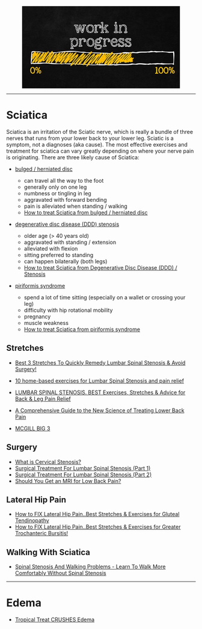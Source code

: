 <!--
Maintainer:   jeffskinnerbox@yahoo.com / www.jeffskinnerbox.me
Version:      0.0.0
-->

<div align="center">
<img src="https://raw.githubusercontent.com/jeffskinnerbox/blog/main/content/images/banners-bkgrds/work-in-progress.jpg"
        title="These materials require additional work and are not ready for general use." align="center" width=420px height=219px>
</div>

-----

# Sciatica

Sciatica is an irritation of the Sciatic nerve,
which is really a bundle of three nerves that runs from your lower back to your lower leg.
Sciatic is a symptom, not a diagnoses (aka cause).
The most effective exercises and treatment for sciatica can vary greatly depending on where your nerve pain is originating.
There are three likely cause of Sciatica:

* [bulged / herniated disc](https://www.youtube.com/watch?v=KhTDej-LKRM&t=174s)
  * can travel all the way to the foot
  * generally only on one leg
  * numbness or tingling in leg
  * aggravated with forward bending
  * pain is alleviated when standing / walking
  * [How to treat Sciatica from bulged / herniated disc](https://www.youtube.com/watch?v=fDkw-Zi5MBg)

* [degenerative disc disease (DDD) stenosis](https://www.youtube.com/watch?v=KhTDej-LKRM&t=511s)
  * older age (> 40 years old)
  * aggravated with standing / extension
  * alleviated with flexion
  * sitting preferred to standing
  * can happen bilaterally (both legs)
  * [How to treat Sciatica from Degenerative Disc Disease (DDD) / Stenosis](https://www.youtube.com/watch?v=bgY7uWPOlRA)

* [piriformis syndrome](https://www.youtube.com/watch?v=KhTDej-LKRM&t=617s)
  * spend a lot of time sitting (especially on a wallet or crossing your leg)
  * difficulty with hip rotational mobility
  * pregnancy
  * muscle weakness
  * [How to treat Sciatica from piriformis syndrome](https://www.youtube.com/watch?v=5ZXJEO6fc-4&t=0s)

## Stretches

* [Best 3 Stretches To Quickly Remedy Lumbar Spinal Stenosis & Avoid Surgery!](https://www.youtube.com/watch?v=qXTjlDmj5LQ)
* [10 home-based exercises for Lumbar Spinal Stenosis and pain relief](https://www.youtube.com/watch?v=ZuyQTHwRGgY)
* [LUMBAR SPINAL STENOSIS. BEST Exercises, Stretches & Advice for Back & Leg Pain Relief](https://www.youtube.com/watch?v=jo368Q-ow_M)

* [A Comprehensive Guide to the New Science of Treating Lower Back Pain](https://getpocket.com/explore/item/a-comprehensive-guide-to-the-new-science-of-treating-lower-back-pain)
* [MCGILL BIG 3](https://squatuniversity.com/2018/06/21/the-mcgill-big-3-for-core-stability/)

## Surgery

* [What is Cervical Stenosis?](https://www.youtube.com/watch?v=sK5BdbUY8LQ)
* [Surgical Treatment For Lumbar Spinal Stenosis (Part 1)](https://www.youtube.com/watch?v=CQ45nJyu3kY&t=67s)
* [Surgical Treatment For Lumbar Spinal Stenosis (Part 2)](https://www.youtube.com/watch?v=moLUWFuY5u8)
* [Should You Get an MRI for Low Back Pain?](https://betterhumans.pub/should-you-get-an-mri-for-low-back-pain-2d446f7f7b48)

## Lateral Hip Pain

* [How to FIX Lateral Hip Pain..Best Stretches & Exercises for Gluteal Tendinopathy](https://www.youtube.com/watch?v=l5Me8a1Hui4)
* [How to FIX Lateral Hip Pain..Best Stretches & Exercises for Greater Trochanteric Bursitis!](https://www.youtube.com/watch?v=so5rAv2S8-A)

## Walking With Sciatica

* [Spinal Stenosis And Walking Problems - Learn To Walk More Comfortably Without Spinal Stenosis](https://www.youtube.com/watch?v=UWd0rUZqA5E)

-------

# Edema

* [Tropical Treat CRUSHES Edema](https://lymphsystemsupport.com/presentation)
